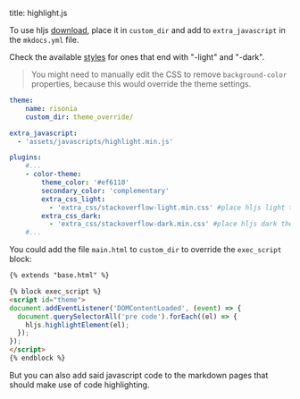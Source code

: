 title: highlight.js

To use hljs [download](https://highlightjs.org/download/), place it in `custom_dir` and add to `extra_javascript` in the `mkdocs.yml` file.

Check the available [styles](https://github.com/highlightjs/highlight.js/tree/main/src/styles) for ones that end with "-light" and "-dark".

> You might need to manually edit the CSS to remove `background-color` properties, because this would override the theme settings.

```yaml
theme:
    name: risonia
    custom_dir: theme_override/

extra_javascript:
  - 'assets/javascripts/highlight.min.js'

plugins:
    #...
    - color-theme:
        theme_color: '#ef6110'
        secondary_color: 'complementary'
        extra_css_light:
          - 'extra_css/stackoverflow-light.min.css' #place hljs light theme here
        extra_css_dark:
          - 'extra_css/stackoverflow-dark.min.css' #place hljs dark theme here
    #...
```

You could add the file `main.html` to `custom_dir` to override the `exec_script` block:

```html
{% extends "base.html" %}

{% block exec_script %}
<script id="theme">
document.addEventListener('DOMContentLoaded', (event) => {
  document.querySelectorAll('pre code').forEach((el) => {
    hljs.highlightElement(el);
  });
});
</script>
{% endblock %}
```

But you can also add said javascript code to the markdown pages that should make use of code highlighting.